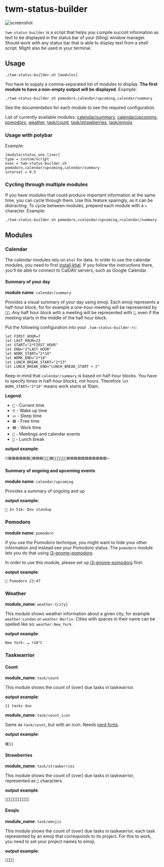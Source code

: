 # twm-status-builder

![screenshot](screenshot.png)

`twm-status-builder` is a script that helps you compile succint information as text to be displayed
in the status bar of your (tiling) window manager. Should work with any status bar that is able to
display text from a shell script. Might also be used in your terminal.

## Usage

```
./twm-status-builder.sh [modules]
```

You have to supply a comma-separated list of modules to display. **The first module to have
a non-empty output will be displayed**. Example:

```
./twm-status-builder.sh pomodoro,calendar/upcoming,calendar/summary
```

See the documentation for each module to see the required configuration.

List of currently available modules: [calendar/summary](#summary-of-your-day), [calendar/upcoming](#summary-of-ongoing-and-upcoming-events), [pomodoro](#pomodoro), [weather](#weather), [task/count](#count), [task/strawberries](#strawberries), [task/emojis](#emojis)


### Usage with polybar

Example:

```
[module/status_one_liner]
type = custom/script
exec = twm-status-builder.sh pomodoro,calendar/upcoming,calendar/summary
interval = 0.5
```

### Cycling through multiple modules

If you have modules that could produce important information at the same time, you can cycle through
them. Use this feature sparingly, as it can be distracting. To cycle between modules, prepend each
module with a `>` character. Example:

```
./twm-status-builder.sh pomodoro,>calendar/upcoming,>calendar/summary
```

## Modules

### Calendar

The calendar modules rely on `khal` for data. In order to use the calendar modules, you need
to first [install khal](https://github.com/pimutils/khal). If you follow the instructions there,
you'll be able to connect to CalDAV servers, such as Google Calendar.

#### Summary of your day

**module name**: `calendar/summary`

Provides a visual summary of your day using emoji. Each emoji represents a half-hour block,
for for example a one-hour meeting will be represented by `📅📅`. Any half hour block with a
meeting will be represented with `📅`, even if the meeting starts in the middle of the half
hour block.

Put the following configuration into your `.twm-status-builder-rc`:

```
let FIRST_HOUR=7
let LAST_HOUR=23
let START="2*FIRST_HOUR"
let END="2*LAST_HOUR"
let WORK_START="2*10"
let WORK_END="2*18"
let LUNCH_BREAK_START="2*13"
let LUNCH_BREAK_END="LUNCH_BREAK_START + 2"
```

Keep in mind that `calendar/summary` is based on half-hour blocks. You have to specify times in
half-hour blocks, not hours. Therefore `let WORK_START="2*10"` means work starts at 10am.

**Legend**:
 * `🚀` - Current time
 * `⏰` - Wake up time
 * `💤` - Sleep time
 * `🟩` - Free time
 * `🟦` - Work time
 * `📅` - Meetings and calendar events
 * `🍴` - Lunch break

**output example**:

`⏰🟩🟩🟩🟩🟩🟩📅🟦🟦🟦🚀🍴🍴🟦📅📅📅📅📅📅🟦🟦🟩🟩🟩🟩🟩🟩🟩🟩🟩💤`

#### Summary of ongoing and upcoming events

**module name**: `calendar/upcoming`

Provides a summary of ongoing and up

**output example**:

`📅 In 51m: Dev standup`


### Pomodoro

**module name**: `pomodoro`

If you use the Pomodoro technique, you might want to hide your other information
and instead see your Pomodoro status. The `pomodoro` module lets you do that using
[i3-gnome-pomodoro](https://github.com/kantord/i3-gnome-pomodoro).

In order to use this module, please set up
[i3-gnome-pomodoro](https://github.com/kantord/i3-gnome-pomodoro) first.

**output example**:

`🍅 Pomodoro 23:47`


### Weather

**module_name**: `weather:{city}`

This module shows weather information about a given city, for example `weather:London` or `weather:Berlin`.
Cities with spaces in their name can be spelled like so: `weather:New_York`.

**output example**:

`New York: ☁️ +18°C`

### Taskwarrior

#### Count

**module_name**: `task/count`

This module shows the count of (over) due tasks in taskwarrior.

**output example**:

`11 tasks due`

**module_name**: `task/count_icon`

Same as `task/count`, but with an icon. Needs [nerd fonts](https://www.nerdfonts.com/).

**output example**:

`陼11`


#### Strawberries

**module_name**: `task/strawberries`

This module shows the count of (over) due tasks in taskwarrior, represented as `🍓` characters.

**output example**:

`🍓🍓🍓🍓🍓🍓🍓🍓🍓🍓🍓`

#### Emojis

**module_name**: `task/emojis`

This module shows the count of (over) due tasks in taskwarrior, each task represented
by an emoji that corresponds to its project. For this to work, you need to
set your project names to emoji.

**output example**:

`🏢🧹💪🛌`
